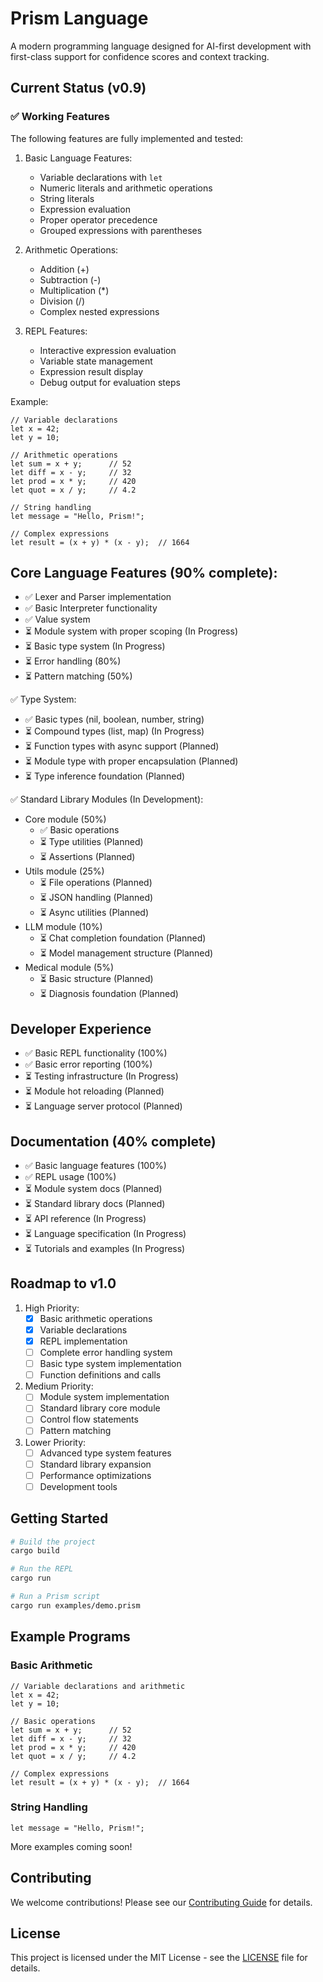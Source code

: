 # Prism Language

A modern programming language designed for AI-first development with first-class support for confidence scores and context tracking.

## Current Status (v0.9)

### ✅ Working Features

The following features are fully implemented and tested:

1. Basic Language Features:
   - Variable declarations with `let`
   - Numeric literals and arithmetic operations
   - String literals
   - Expression evaluation
   - Proper operator precedence
   - Grouped expressions with parentheses

2. Arithmetic Operations:
   - Addition (+)
   - Subtraction (-)
   - Multiplication (*)
   - Division (/)
   - Complex nested expressions

3. REPL Features:
   - Interactive expression evaluation
   - Variable state management
   - Expression result display
   - Debug output for evaluation steps

Example:
```prism
// Variable declarations
let x = 42;
let y = 10;

// Arithmetic operations
let sum = x + y;      // 52
let diff = x - y;     // 32
let prod = x * y;     // 420
let quot = x / y;     // 4.2

// String handling
let message = "Hello, Prism!";

// Complex expressions
let result = (x + y) * (x - y);  // 1664
```

## Core Language Features (90% complete):
- ✅ Lexer and Parser implementation
- ✅ Basic Interpreter functionality
- ✅ Value system
- ⏳ Module system with proper scoping (In Progress)
- ⏳ Basic type system (In Progress)
- ⏳ Error handling (80%)
- ⏳ Pattern matching (50%)

✅ Type System:
- ✅ Basic types (nil, boolean, number, string)
- ⏳ Compound types (list, map) (In Progress)
- ⏳ Function types with async support (Planned)
- ⏳ Module type with proper encapsulation (Planned)
- ⏳ Type inference foundation (Planned)

✅ Standard Library Modules (In Development):
- Core module (50%)
  - ✅ Basic operations
  - ⏳ Type utilities (Planned)
  - ⏳ Assertions (Planned)
- Utils module (25%)
  - ⏳ File operations (Planned)
  - ⏳ JSON handling (Planned)
  - ⏳ Async utilities (Planned)
- LLM module (10%)
  - ⏳ Chat completion foundation (Planned)
  - ⏳ Model management structure (Planned)
- Medical module (5%)
  - ⏳ Basic structure (Planned)
  - ⏳ Diagnosis foundation (Planned)

## Developer Experience
- ✅ Basic REPL functionality (100%)
- ✅ Basic error reporting (100%)
- ⏳ Testing infrastructure (In Progress)
- ⏳ Module hot reloading (Planned)
- ⏳ Language server protocol (Planned)

## Documentation (40% complete)
- ✅ Basic language features (100%)
- ✅ REPL usage (100%)
- ⏳ Module system docs (Planned)
- ⏳ Standard library docs (Planned)
- ⏳ API reference (In Progress)
- ⏳ Language specification (In Progress)
- ⏳ Tutorials and examples (In Progress)

## Roadmap to v1.0

1. High Priority:
   - [x] Basic arithmetic operations
   - [x] Variable declarations
   - [x] REPL implementation
   - [ ] Complete error handling system
   - [ ] Basic type system implementation
   - [ ] Function definitions and calls

2. Medium Priority:
   - [ ] Module system implementation
   - [ ] Standard library core module
   - [ ] Control flow statements
   - [ ] Pattern matching

3. Lower Priority:
   - [ ] Advanced type system features
   - [ ] Standard library expansion
   - [ ] Performance optimizations
   - [ ] Development tools

## Getting Started

```bash
# Build the project
cargo build

# Run the REPL
cargo run

# Run a Prism script
cargo run examples/demo.prism
```

## Example Programs

### Basic Arithmetic
```prism
// Variable declarations and arithmetic
let x = 42;
let y = 10;

// Basic operations
let sum = x + y;      // 52
let diff = x - y;     // 32
let prod = x * y;     // 420
let quot = x / y;     // 4.2

// Complex expressions
let result = (x + y) * (x - y);  // 1664
```

### String Handling
```prism
let message = "Hello, Prism!";
```

More examples coming soon!

## Contributing

We welcome contributions! Please see our [Contributing Guide](CONTRIBUTING.md) for details.

## License

This project is licensed under the MIT License - see the [LICENSE](LICENSE) file for details.